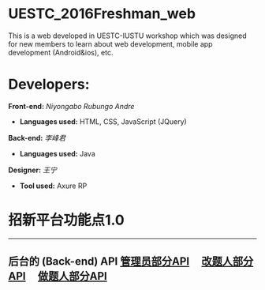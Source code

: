 # UESTC_2016Freshman_web
This is a web developed in UESTC-IUSTU workshop which was designed for new members to learn about web development, mobile app development (Android&ios), etc.

# Developers:
**Front-end:** _Niyongabo Rubungo Andre_ 
   - **Languages used:** HTML, CSS, JavaScript (JQuery)
   
**Back-end:** _李峰君_
   - **Languages used:** Java
   
**Designer:** _王宁_
   - **Tool used:** Axure RP
   
   
# 招新平台功能点1.0
---
后台的 (Back-end) API
[管理员部分API](https://www.zybuluo.com/Contenent/note/561167)    
[改题人部分API](https://www.zybuluo.com/Contenent/note/590988)    
[做题人部分API](https://www.zybuluo.com/Contenent/note/594190)    
---
